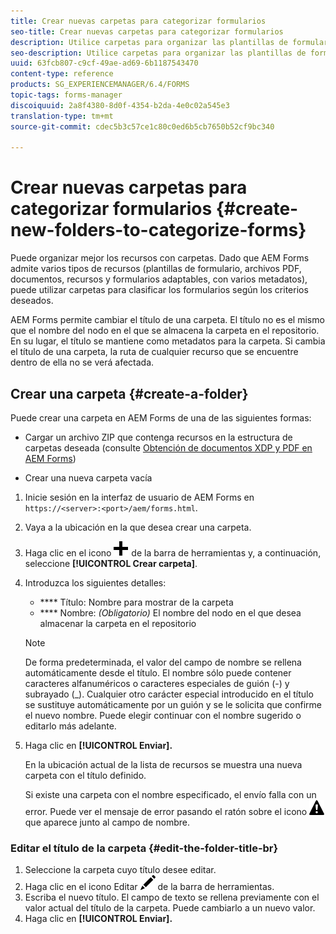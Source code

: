 ```yaml
---
title: Crear nuevas carpetas para categorizar formularios
seo-title: Crear nuevas carpetas para categorizar formularios
description: Utilice carpetas para organizar las plantillas de formulario, los archivos PDF, los recursos y los formularios adaptables.
seo-description: Utilice carpetas para organizar las plantillas de formulario, los archivos PDF, los recursos y los formularios adaptables.
uuid: 63fcb807-c9cf-49ae-ad69-6b1187543470
content-type: reference
products: SG_EXPERIENCEMANAGER/6.4/FORMS
topic-tags: forms-manager
discoiquuid: 2a8f4380-8d0f-4354-b2da-4e0c02a545e3
translation-type: tm+mt
source-git-commit: cdec5b3c57ce1c80c0ed6b5cb7650b52cf9bc340

---
```



# Crear nuevas carpetas para categorizar formularios {#create-new-folders-to-categorize-forms}

Puede organizar mejor los recursos con carpetas. Dado que AEM Forms admite varios tipos de recursos (plantillas de formulario, archivos PDF, documentos, recursos y formularios adaptables, con varios metadatos), puede utilizar carpetas para clasificar los formularios según los criterios deseados.

AEM Forms permite cambiar el título de una carpeta. El título no es el mismo que el nombre del nodo en el que se almacena la carpeta en el repositorio. En su lugar, el título se mantiene como metadatos para la carpeta. Si cambia el título de una carpeta, la ruta de cualquier recurso que se encuentre dentro de ella no se verá afectada.

## Crear una carpeta {#create-a-folder}

Puede crear una carpeta en AEM Forms de una de las siguientes formas:

* Cargar un archivo ZIP que contenga recursos en la estructura de carpetas deseada (consulte [Obtención de documentos XDP y PDF en AEM Forms](/help/forms/using/get-xdp-pdf-documents-aem.md))

* Crear una nueva carpeta vacía

1. Inicie sesión en la interfaz de usuario de AEM Forms en `https://<server>:<port>/aem/forms.html`.
1. Vaya a la ubicación en la que desea crear una carpeta.
1. Haga clic en el icono ![aem6forms_add](assets/aem6forms_add.png) de la barra de herramientas y, a continuación, seleccione **[!UICONTROL Crear carpeta]**.

1. Introduzca los siguientes detalles:

   * **** Título: Nombre para mostrar de la carpeta
   * **** Nombre: *(Obligatorio)* El nombre del nodo en el que desea almacenar la carpeta en el repositorio
   >[!NOTE]
   >
   >De forma predeterminada, el valor del campo de nombre se rellena automáticamente desde el título. El nombre sólo puede contener caracteres alfanuméricos o caracteres especiales de guión (-) y subrayado (_). Cualquier otro carácter especial introducido en el título se sustituye automáticamente por un guión y se le solicita que confirme el nuevo nombre. Puede elegir continuar con el nombre sugerido o editarlo más adelante.

1. Haga clic en **[!UICONTROL Enviar].**

   En la ubicación actual de la lista de recursos se muestra una nueva carpeta con el título definido.

   Si existe una carpeta con el nombre especificado, el envío falla con un error. Puede ver el mensaje de error pasando el ratón sobre el icono ![aem6forms_error_alert](assets/aem6forms_error_alert.png) que aparece junto al campo de nombre.

### Editar el título de la carpeta {#edit-the-folder-title-br}

1. Seleccione la carpeta cuyo título desee editar.
1. Haga clic en el icono Editar ![aem6forms_edit](assets/aem6forms_edit.png) de la barra de herramientas.
1. Escriba el nuevo título. El campo de texto se rellena previamente con el valor actual del título de la carpeta. Puede cambiarlo a un nuevo valor.
1. Haga clic en **[!UICONTROL Enviar].**

